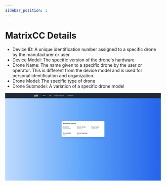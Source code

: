 ```yaml
---
sidebar_position: 1
---
```


# MatrixCC Details

- Device ID: 
 A unique identification number assigned to a specific drone by the manufacturer or user. 
- Device Model: 
The specific version of the drone's hardware
- Drone Name: 
The name given to a specific drone by the user or operator. This is different from the device model and is used for personal identification and organization.
- Drone Model: 
The specific type of drone
- Drone Submodel: 
A variation of a specific drone model

![Home](img/home.png)